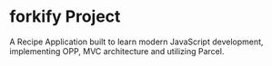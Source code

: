 # forkify Project

A Recipe Application built to learn modern JavaScript development, implementing OPP, MVC architecture and utilizing Parcel. 